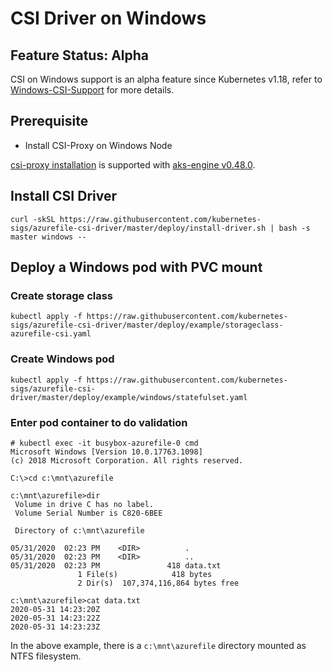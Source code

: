 # CSI Driver on Windows

## Feature Status: Alpha
CSI on Windows support is an alpha feature since Kubernetes v1.18, refer to [Windows-CSI-Support](https://github.com/kubernetes/enhancements/blob/master/keps/sig-windows/20190714-windows-csi-support.md) for more details.

## Prerequisite
- Install CSI-Proxy on Windows Node

[csi-proxy installation](https://github.com/Azure/aks-engine/blob/master/docs/topics/csi-proxy-windows.md) is supported with [aks-engine v0.48.0](https://github.com/Azure/aks-engine/releases/tag/v0.48.0).

## Install CSI Driver
```console
curl -skSL https://raw.githubusercontent.com/kubernetes-sigs/azurefile-csi-driver/master/deploy/install-driver.sh | bash -s master windows --
```

## Deploy a Windows pod with PVC mount
### Create storage class

```console
kubectl apply -f https://raw.githubusercontent.com/kubernetes-sigs/azurefile-csi-driver/master/deploy/example/storageclass-azurefile-csi.yaml
```

### Create Windows pod
```console
kubectl apply -f https://raw.githubusercontent.com/kubernetes-sigs/azurefile-csi-driver/master/deploy/example/windows/statefulset.yaml
```

### Enter pod container to do validation
```console
# kubectl exec -it busybox-azurefile-0 cmd
Microsoft Windows [Version 10.0.17763.1098]
(c) 2018 Microsoft Corporation. All rights reserved.

C:\>cd c:\mnt\azurefile

c:\mnt\azurefile>dir
 Volume in drive C has no label.
 Volume Serial Number is C820-6BEE

 Directory of c:\mnt\azurefile

05/31/2020  02:23 PM    <DIR>          .
05/31/2020  02:23 PM    <DIR>          ..
05/31/2020  02:23 PM               418 data.txt
               1 File(s)            418 bytes
               2 Dir(s)  107,374,116,864 bytes free

c:\mnt\azurefile>cat data.txt
2020-05-31 14:23:20Z
2020-05-31 14:23:22Z
2020-05-31 14:23:23Z
```

In the above example, there is a `c:\mnt\azurefile` directory mounted as NTFS filesystem.
